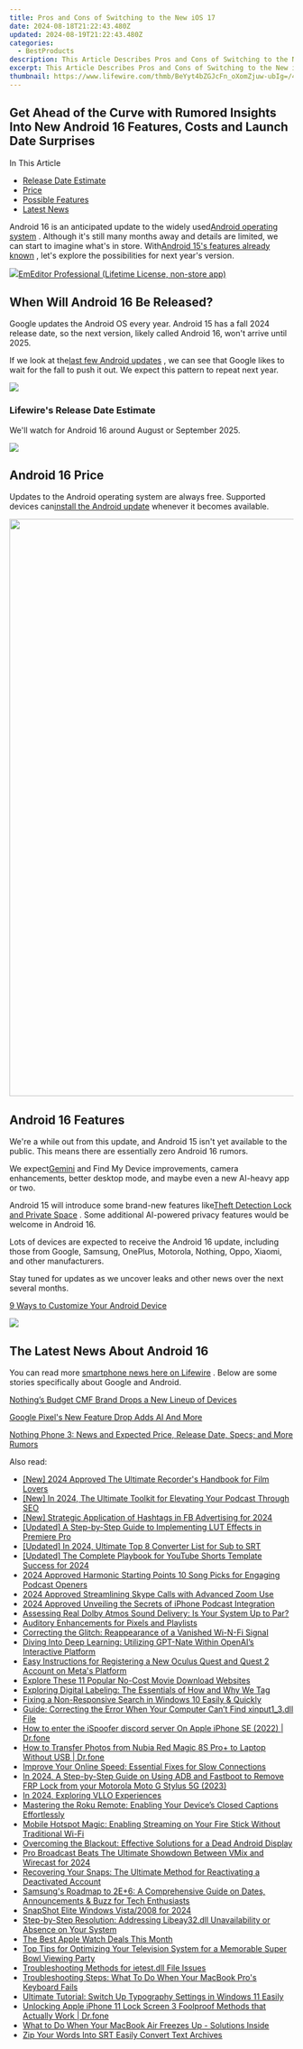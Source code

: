 ```yaml
---
title: Pros and Cons of Switching to the New iOS 17
date: 2024-08-18T21:22:43.480Z
updated: 2024-08-19T21:22:43.480Z
categories:
  - BestProducts
description: This Article Describes Pros and Cons of Switching to the New iOS 17
excerpt: This Article Describes Pros and Cons of Switching to the New iOS 17
thumbnail: https://www.lifewire.com/thmb/BeYyt4bZGJcFn_oXomZjuw-ubIg=/400x300/filters:no_upscale():max_bytes(150000):strip_icc():format(webp)/GettyImages-1304049667-315b1456a6e94527bed998bba5633e90.jpg
---
```


## Get Ahead of the Curve with Rumored Insights Into New Android 16 Features, Costs and Launch Date Surprises

In This Article

* [Release Date Estimate](https://www.lifewire.com/#toc-when-will-android-16-be-released)
* [Price](https://www.lifewire.com/#toc-android-16-price)
* [Possible Features](https://www.lifewire.com/#toc-android-16-features)
* [Latest News](https://www.lifewire.com/#toc-the-latest-news-about-android-16)

 Android 16 is an anticipated update to the widely used[Android operating system](https://www.lifewire.com/what-is-google-android-1616887) . Although it's still many months away and details are limited, we can start to imagine what's in store. With[Android 15's features already known](https://www.lifewire.com/android-15-7547471) , let's explore the possibilities for next year's version.

<!-- affiliate ads begin -->
<a href="https://shop.emeditor.com/order/checkout.php?PRODS=4631722&QTY=1&AFFILIATE=108875&CART=1"><img src="https://www.emeditor.com/wp-content/uploads/2023/05/frontpage2-2048x588.webp" border="0">EmEditor Professional (Lifetime License, non-store app)</a>
<!-- affiliate ads end -->
## When Will Android 16 Be Released?

 Google updates the Android OS every year. Android 15 has a fall 2024 release date, so the next version, likely called Android 16, won't arrive until 2025.

 If we look at the[last few Android updates](https://www.lifewire.com/android-versions-4173277) , we can see that Google likes to wait for the fall to push it out. We expect this pattern to repeat next year.

<!-- affiliate ads begin -->
<a href="https://shop.systoolsgroup.com/affiliate.php?ACCOUNT=SYSTOOBY&AFFILIATE=108875&PATH=https%3A%2F%2Fwww.systoolsgroup.com%3FAFFILIATE%3D108875%26RESOURCE%3D%2BSysTools%2BPDF%2BUnlocker"><img src="https://www.systoolsgroup.com/box/pdf-unlocker.png" border="0"></a>
<!-- affiliate ads end -->
### Lifewire's Release Date Estimate

We'll watch for Android 16 around August or September 2025.

<!-- affiliate ads begin -->
<a href="https://secure.2checkout.com/order/checkout.php?PRODS=32667153&QTY=1&AFFILIATE=108875&CART=1"><img src="https://www.coolmuster.com/uploads/image/20201228/feature02.png" border="0"></a>
<!-- affiliate ads end -->
## Android 16 Price

 Updates to the Android operating system are always free. Supported devices can[install the Android update](https://www.lifewire.com/update-your-android-os-121662) whenever it becomes available.  

<!-- affiliate ads begin -->
<a href="https://ephamedtechinc.pxf.io/c/5597632/2097466/26400?prodsku=B700" target="_top" id="2097466"><img src="//a.impactradius-go.com/display-ad/26400-2097466" border="0" alt="" width="2048" height="1024"/></a><img height="0" width="0" src="https://imp.pxf.io/i/5597632/2097466/26400" style="position:absolute;visibility:hidden;" border="0" />
<!-- affiliate ads end -->
## Android 16 Features

 We're a while out from this update, and Android 15 isn't yet available to the public. This means there are essentially zero Android 16 rumors.

 We expect[Gemini](https://www.lifewire.com/what-is-google-bard-7151624) and Find My Device improvements, camera enhancements, better desktop mode, and maybe even a new AI-heavy app or two.

 Android 15 will introduce some brand-new features like[Theft Detection Lock and Private Space](https://blog.google/products/android/android-theft-protection/) . Some additional AI-powered privacy features would be welcome in Android 16.

 Lots of devices are expected to receive the Android 16 update, including those from Google, Samsung, OnePlus, Motorola, Nothing, Oppo, Xiaomi, and other manufacturers.

 Stay tuned for updates as we uncover leaks and other news over the next several months.

[9 Ways to Customize Your Android Device](https://www.lifewire.com/customizing-your-android-4021844)

<!-- affiliate ads begin -->
<a href="https://store.nero.com/order/checkout.php?PRODS=42296985&QTY=1&AFFILIATE=108875&CART=1"><img src="https://secure.avangate.com/images/merchant/9cea886b9f44a3c2df1163730ab64994/products/copy_nero_burning_rom_cart.png" border="0">
</a>
<!-- affiliate ads end -->
## The Latest News About Android 16

 You can read more [smartphone news here on Lifewire](https://www.lifewire.com/mobile-phone-news-4796390) . Below are some stories specifically about Google and Android.

[Nothing’s Budget CMF Brand Drops a New Lineup of Devices](https://www.lifewire.com/nothings-budget-cmf-brand-drops-a-new-lineup-of-devices-8674814)

[Google Pixel's New Feature Drop Adds AI And More](https://www.lifewire.com/google-pixel-s-new-feature-drop-adds-ai-and-more-8663574)

[Nothing Phone 3: News and Expected Price, Release Date, Specs; and More Rumors](https://www.lifewire.com/nothing-phone-3-8639420)


<ins class="adsbygoogle"
     style="display:block"
     data-ad-format="autorelaxed"
     data-ad-client="ca-pub-7571918770474297"
     data-ad-slot="1223367746"></ins>



<ins class="adsbygoogle"
     style="display:block"
     data-ad-client="ca-pub-7571918770474297"
     data-ad-slot="8358498916"
     data-ad-format="auto"
     data-full-width-responsive="true"></ins>

<span class="atpl-alsoreadstyle">Also read:</span>
<div><ul>
<li><a href="https://visual-screen-recording.techidaily.com/new-2024-approved-the-ultimate-recorders-handbook-for-film-lovers/"><u>[New] 2024 Approved  The Ultimate Recorder's Handbook for Film Lovers</u></a></li>
<li><a href="https://fox-glue.techidaily.com/new-in-2024-the-ultimate-toolkit-for-elevating-your-podcast-through-seo/"><u>[New] In 2024, The Ultimate Toolkit for Elevating Your Podcast Through SEO</u></a></li>
<li><a href="https://facebook-videos.techidaily.com/new-strategic-application-of-hashtags-in-fb-advertising-for-2024/"><u>[New] Strategic Application of Hashtags in FB Advertising for 2024</u></a></li>
<li><a href="https://extra-resources.techidaily.com/updated-a-step-by-step-guide-to-implementing-lut-effects-in-premiere-pro/"><u>[Updated] A Step-by-Step Guide to Implementing LUT Effects in Premiere Pro</u></a></li>
<li><a href="https://fox-helps.techidaily.com/updated-in-2024-ultimate-top-8-converter-list-for-sub-to-srt/"><u>[Updated] In 2024, Ultimate Top 8 Converter List for Sub to SRT</u></a></li>
<li><a href="https://youtube-tips.techidaily.com/ed-the-complete-playbook-for-youtube-shorts-template-success-for-2024/"><u>[Updated] The Complete Playbook for YouTube Shorts Template Success for 2024</u></a></li>
<li><a href="https://some-knowledge.techidaily.com/2024-approved-harmonic-starting-points-10-song-picks-for-engaging-podcast-openers/"><u>2024 Approved  Harmonic Starting Points  10 Song Picks for Engaging Podcast Openers</u></a></li>
<li><a href="https://fox-cloud.techidaily.com/2024-approved-streamlining-skype-calls-with-advanced-zoom-use/"><u>2024 Approved  Streamlining Skype Calls with Advanced Zoom Use</u></a></li>
<li><a href="https://fox-boxes.techidaily.com/2024-approved-unveiling-the-secrets-of-iphone-podcast-integration/"><u>2024 Approved  Unveiling the Secrets of iPhone Podcast Integration</u></a></li>
<li><a href="https://techtrends.techidaily.com/assessing-real-dolby-atmos-sound-delivery-is-your-system-up-to-par/"><u>Assessing Real Dolby Atmos Sound Delivery: Is Your System Up to Par?</u></a></li>
<li><a href="https://extra-resources.techidaily.com/auditory-enhancements-for-pixels-and-playlists/"><u>Auditory Enhancements for Pixels and Playlists</u></a></li>
<li><a href="https://techtrends.techidaily.com/correcting-the-glitch-reappearance-of-a-vanished-wi-n-fi-signal/"><u>Correcting the Glitch: Reappearance of a Vanished Wi-N-Fi Signal</u></a></li>
<li><a href="https://tech-hub.techidaily.com/diving-into-deep-learning-utilizing-gpt-nate-within-openais-interactive-platform/"><u>Diving Into Deep Learning: Utilizing GPT-Nate Within OpenAI’s Interactive Platform</u></a></li>
<li><a href="https://techtrends.techidaily.com/easy-instructions-for-registering-a-new-oculus-quest-and-quest-2-account-on-metas-platform/"><u>Easy Instructions for Registering a New Oculus Quest and Quest 2 Account on Meta's Platform</u></a></li>
<li><a href="https://techtrends.techidaily.com/explore-these-11-popular-no-cost-movie-download-websites/"><u>Explore These 11 Popular No-Cost Movie Download Websites</u></a></li>
<li><a href="https://techtrends.techidaily.com/exploring-digital-labeling-the-essentials-of-how-and-why-we-tag/"><u>Exploring Digital Labeling: The Essentials of How and Why We Tag</u></a></li>
<li><a href="https://techtrends.techidaily.com/fixing-a-non-responsive-search-in-windows-10-easily-and-quickly/"><u>Fixing a Non-Responsive Search in Windows 10 Easily & Quickly</u></a></li>
<li><a href="https://techtrends.techidaily.com/guide-correcting-the-error-when-your-computer-cant-find-xinput13dll-file/"><u>Guide: Correcting the Error When Your Computer Can’t Find xinput1_3.dll File</u></a></li>
<li><a href="https://ios-pokemon-go.techidaily.com/how-to-enter-the-ispoofer-discord-server-on-apple-iphone-se-2022-drfone-by-drfone-virtual-ios/"><u>How to enter the iSpoofer discord server On Apple iPhone SE (2022) | Dr.fone</u></a></li>
<li><a href="https://android-transfer.techidaily.com/how-to-transfer-photos-from-nubia-red-magic-8s-proplus-to-laptop-without-usb-drfone-by-drfone-transfer-from-android-transfer-from-android/"><u>How to Transfer Photos from Nubia Red Magic 8S Pro+ to Laptop Without USB | Dr.fone</u></a></li>
<li><a href="https://techtrends.techidaily.com/improve-your-online-speed-essential-fixes-for-slow-connections/"><u>Improve Your Online Speed: Essential Fixes for Slow Connections</u></a></li>
<li><a href="https://android-frp.techidaily.com/in-2024-a-step-by-step-guide-on-using-adb-and-fastboot-to-remove-frp-lock-from-your-motorola-moto-g-stylus-5g-2023-by-drfone-android/"><u>In 2024, A Step-by-Step Guide on Using ADB and Fastboot to Remove FRP Lock from your Motorola Moto G Stylus 5G (2023)</u></a></li>
<li><a href="https://some-knowledge.techidaily.com/in-2024-exploring-vllo-experiences/"><u>In 2024, Exploring VLLO Experiences</u></a></li>
<li><a href="https://techtrends.techidaily.com/mastering-the-roku-remote-enabling-your-devices-closed-captions-effortlessly/"><u>Mastering the Roku Remote: Enabling Your Device’s Closed Captions Effortlessly</u></a></li>
<li><a href="https://techtrends.techidaily.com/mobile-hotspot-magic-enabling-streaming-on-your-fire-stick-without-traditional-wi-fi/"><u>Mobile Hotspot Magic: Enabling Streaming on Your Fire Stick Without Traditional Wi-Fi</u></a></li>
<li><a href="https://techtrends.techidaily.com/overcoming-the-blackout-effective-solutions-for-a-dead-android-display/"><u>Overcoming the Blackout: Effective Solutions for a Dead Android Display</u></a></li>
<li><a href="https://extra-approaches.techidaily.com/pro-broadcast-beats-the-ultimate-showdown-between-vmix-and-wirecast-for-2024/"><u>Pro Broadcast Beats  The Ultimate Showdown Between VMix and Wirecast for 2024</u></a></li>
<li><a href="https://techtrends.techidaily.com/recovering-your-snaps-the-ultimate-method-for-reactivating-a-deactivated-account/"><u>Recovering Your Snaps: The Ultimate Method for Reactivating a Deactivated Account</u></a></li>
<li><a href="https://techtrends.techidaily.com/samsungs-roadmap-to-2eplus6-a-comprehensive-guide-on-dates-announcements-and-buzz-for-tech-enthusiasts/"><u>Samsung's Roadmap to 2E+6: A Comprehensive Guide on Dates, Announcements & Buzz for Tech Enthusiasts</u></a></li>
<li><a href="https://video-screen-grab.techidaily.com/snapshot-elite-windows-vista2008-for-2024/"><u>SnapShot Elite  Windows Vista/2008 for 2024</u></a></li>
<li><a href="https://techtrends.techidaily.com/step-by-step-resolution-addressing-libeay32dll-unavailability-or-absence-on-your-system/"><u>Step-by-Step Resolution: Addressing Libeay32.dll Unavailability or Absence on Your System</u></a></li>
<li><a href="https://techtrends.techidaily.com/the-best-apple-watch-deals-this-month/"><u>The Best Apple Watch Deals This Month</u></a></li>
<li><a href="https://techtrends.techidaily.com/1722868813082-top-tips-for-optimizing-your-television-system-for-a-memorable-super-bowl-viewing-party/"><u>Top Tips for Optimizing Your Television System for a Memorable Super Bowl Viewing Party</u></a></li>
<li><a href="https://techtrends.techidaily.com/troubleshooting-methods-for-ietestdll-file-issues/"><u>Troubleshooting Methods for ietest.dll File Issues</u></a></li>
<li><a href="https://techtrends.techidaily.com/troubleshooting-steps-what-to-do-when-your-macbook-pros-keyboard-fails/"><u>Troubleshooting Steps: What To Do When Your MacBook Pro's Keyboard Fails</u></a></li>
<li><a href="https://techtrends.techidaily.com/ultimate-tutorial-switch-up-typography-settings-in-windows-11-easily/"><u>Ultimate Tutorial: Switch Up Typography Settings in Windows 11 Easily</u></a></li>
<li><a href="https://iphone-unlock.techidaily.com/unlocking-apple-iphone-11-lock-screen-3-foolproof-methods-that-actually-work-drfone-by-drfone-ios/"><u>Unlocking Apple iPhone 11 Lock Screen 3 Foolproof Methods that Actually Work | Dr.fone</u></a></li>
<li><a href="https://techtrends.techidaily.com/what-to-do-when-your-macbook-air-freezes-up-solutions-inside/"><u>What to Do When Your MacBook Air Freezes Up - Solutions Inside</u></a></li>
<li><a href="https://extra-hints.techidaily.com/zip-your-words-into-srt-easily-convert-text-archives/"><u>Zip Your Words Into SRT  Easily Convert Text Archives</u></a></li>
</ul></div>

